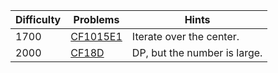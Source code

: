 | Difficulty | Problems | Hints |
| -------- | -------- | -------- |
| 1700 | [CF1015E1](https://codeforces.com/problemset/problem/1015/E1) | Iterate over the center. |
| 2000 | [CF18D](https://codeforces.com/problemset/problem/18/D) | DP, but the number is large. |